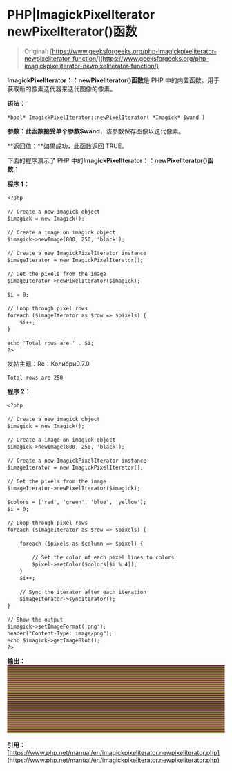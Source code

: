 # PHP|ImagickPixelIterator newPixelIterator()函数

> Original: [https://www.geeksforgeeks.org/php-imagickpixeliterator-newpixeliterator-function/](https://www.geeksforgeeks.org/php-imagickpixeliterator-newpixeliterator-function/)

**ImagickPixelIterator：：newPixelIterator()函数**是 PHP 中的内置函数，用于获取新的像素迭代器来迭代图像的像素。

**语法：**

```
*bool* ImagickPixelIterator::newPixelIterator( *Imagick* $wand )
```

**参数：**此函数接受单个参数**$wand**，该参数保存图像以迭代像素。

**返回值：**如果成功，此函数返回 TRUE。

下面的程序演示了 PHP 中的**ImagickPixelIterator：：newPixelIterator()函数**：

**程序 1：**

```
<?php

// Create a new imagick object
$imagick = new Imagick();

// Create a image on imagick object
$imagick->newImage(800, 250, 'black');

// Create a new ImagickPixelIterator instance
$imageIterator = new ImagickPixelIterator();

// Get the pixels from the image
$imageIterator->newPixelIterator($imagick);

$i = 0;

// Loop through pixel rows
foreach ($imageIterator as $row => $pixels) {
    $i++;
}

echo 'Total rows are ' . $i;
?>
```

发帖主题：Re：Колибри0.7.0

```
Total rows are 250
```

**程序 2：**

```
<?php

// Create a new imagick object
$imagick = new Imagick();

// Create a image on imagick object
$imagick->newImage(800, 250, 'black');

// Create a new ImagickPixelIterator instance
$imageIterator = new ImagickPixelIterator();

// Get the pixels from the image
$imageIterator->newPixelIterator($imagick);

$colors = ['red', 'green', 'blue', 'yellow'];
$i = 0;

// Loop through pixel rows
foreach ($imageIterator as $row => $pixels) {

    foreach ($pixels as $column => $pixel) {

        // Set the color of each pixel lines to colors
        $pixel->setColor($colors[$i % 4]);
    }
    $i++;

    // Sync the iterator after each iteration
    $imageIterator->syncIterator();
}

// Show the output
$imagick->setImageFormat('png');
header("Content-Type: image/png");
echo $imagick->getImageBlob();
?>
```

**输出：**
![](img/d9e01c9cd8b561a138d7ef9988a2d3cc.png)

**引用：**[https://www.php.net/manual/en/imagickpixeliterator.newpixeliterator.php](https://www.php.net/manual/en/imagickpixeliterator.newpixeliterator.php)